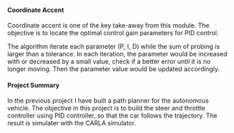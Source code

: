 #### Coordinate Accent

Coordinate accent is one of the key take-away from this module.  The objective is to locate the optimal control gain parameters for PID control.

The algorithm iterate each parameter (P, I, D) while the sum of probing is larger than a tolerance.  In each iteration, the parameter would be increased with or decreased by a small value, check if a better error until it is no longer moving.  Then the parameter value would be updated accordingly.

#### Project Summary
In the previous project I have built a path planner for the autonomous vehicle. The objective in this project is to build the steer and throttle controller using PID controller, so that the car follows the trajectory.   The result is simulater with the CARLA simulator.




